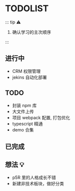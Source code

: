 # TODOLIST

::: tip ⚠️

1. 确认学习的主次顺序

:::

## 进行中

- CRM 权限管理
- jekins 自动化部署

## TODO

- 封装 npm 库
- 大文件上传
- 项目 webpack 配置, 打包优化
- typescript 精通
- demo 合集

## 已完成

## 想法 💡

- p5R 里的人格成长不错
- 新建非技术板块，做好分类
